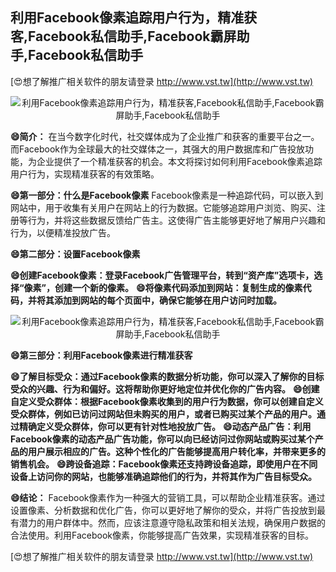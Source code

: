 ## **利用Facebook像素追踪用户行为，精准获客,Facebook私信助手,Facebook霸屏助手,Facebook私信助手**

[😍想了解推广相关软件的朋友请登录 http://www.vst.tw](http://www.vst.tw)

 <center><img src="https://vst.tw/MP4/tuiguang/png/0.png" alt="利用Facebook像素追踪用户行为，精准获客,Facebook私信助手,Facebook霸屏助手,Facebook私信助手"></center>

**😄简介：**
在当今数字化时代，社交媒体成为了企业推广和获客的重要平台之一。而Facebook作为全球最大的社交媒体之一，其强大的用户数据库和广告投放功能，为企业提供了一个精准获客的机会。本文将探讨如何利用Facebook像素追踪用户行为，实现精准获客的有效策略。

**😄第一部分：什么是Facebook像素**
Facebook像素是一种追踪代码，可以嵌入到网站中，用于收集有关用户在网站上的行为数据。它能够追踪用户浏览、购买、注册等行为，并将这些数据反馈给广告主。这使得广告主能够更好地了解用户兴趣和行为，以便精准投放广告。

**😄第二部分：设置Facebook像素**

**😄创建Facebook像素：登录Facebook广告管理平台，转到“资产库”选项卡，选择“像素”，创建一个新的像素。**
**😄将像素代码添加到网站：复制生成的像素代码，并将其添加到网站的每个页面中，确保它能够在用户访问时加载。**

 <center><img src="https://vst.tw/MP4/tuiguang/png/2.png" alt="利用Facebook像素追踪用户行为，精准获客,Facebook私信助手,Facebook霸屏助手,Facebook私信助手"></center>

**😄第三部分：利用Facebook像素进行精准获客**

**😄了解目标受众：通过Facebook像素的数据分析功能，你可以深入了解你的目标受众的兴趣、行为和偏好。这将帮助你更好地定位并优化你的广告内容。**
**😄创建自定义受众群体：根据Facebook像素收集到的用户行为数据，你可以创建自定义受众群体，例如已访问过网站但未购买的用户，或者已购买过某个产品的用户。通过精确定义受众群体，你可以更有针对性地投放广告。**
**😄动态产品广告：利用Facebook像素的动态产品广告功能，你可以向已经访问过你网站或购买过某个产品的用户展示相应的广告。这种个性化的广告能够提高用户转化率，并带来更多的销售机会。**
**😄跨设备追踪：Facebook像素还支持跨设备追踪，即使用户在不同设备上访问你的网站，也能够准确追踪他们的行为，并将其作为广告目标受众。**

**😄结论：**
Facebook像素作为一种强大的营销工具，可以帮助企业精准获客。通过设置像素、分析数据和优化广告，你可以更好地了解你的受众，并将广告投放到最有潜力的用户群体中。然而，应该注意遵守隐私政策和相关法规，确保用户数据的合法使用。利用Facebook像素，你能够提高广告效果，实现精准获客的目标。

[😍想了解推广相关软件的朋友请登录 http://www.vst.tw](http://www.vst.tw)



